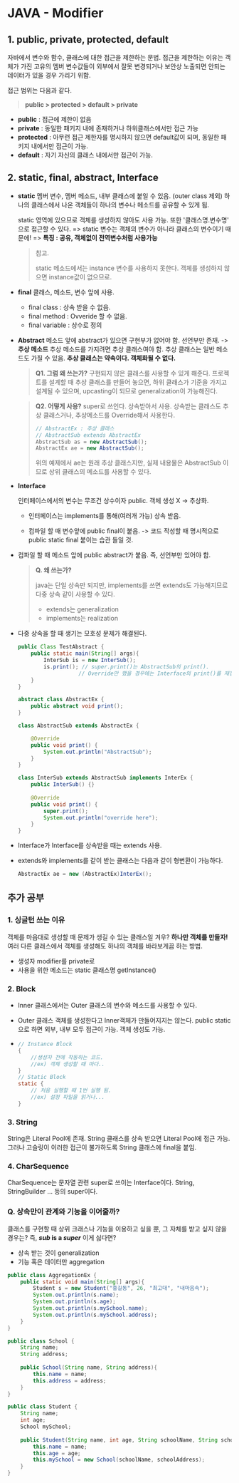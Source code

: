 # JAVA - Modifier

## 1. public, private, protected, default 

자바에서 변수와 함수, 클래스에 대한 접근을 제한하는 문법.
접근을 제한하는 이유는 객체가 가진 고유의 멤버 변수값들이 외부에서 잘못 변경되거나 보안상 노출되면 안되는 데이터가 있을 경우 가리기 위함.

접근 범위는 다음과 같다.

><b>public > protected > default > private</b>

- <b>public</b> : 접근에 제한이 없음
- <b>private</b> : 동일한 패키지 내에 존재하거나 하위클래스에서만 접근 가능
- <b>protected</b> : 아무런 접근 제한자를 명시하지 않으면 default값이 되며, 동일한 패키지 내에서만 접근이 가능.
- <b>default</b> : 자기 자신의 클래스 내에서만 접근이 가능.

## 2. static, final, abstract, Interface

- <b>static</b>
  멤버 변수, 멤버 메소드, 내부 클래스에 붙일 수 있음. (outer class 제외)
  하나의 클래스에서 나온 객체들이 하나의 변수나 메소드를 공유할 수 있게 됨.

  static 영역에 있으므로 객체를 생성하지 않아도 사용 가능.
  또한 '클래스명.변수명' 으로 접근할 수 있다.
  => static 변수는 객체의 변수가 아니라 클래스의 변수이기 때문에!
  => <b>특징 : 공유, 객체없이 전역변수처럼 사용가능</b>

  >참고.
  >
  >static 메소드에서는 instance 변수를 사용하지 못한다.
  >객체를 생성하지 않으면 instance값이 없으므로.
  
  
  
- <b>final</b>
  클래스, 메소드, 변수 앞에 사용.

  - final class : 상속 받을 수 없음.
  - final method : Ovveride 할 수 없음.
  - final variable : 상수로 정의
    

- <b>Abstract</b>
  메소드 앞에 abstract가 있으면 구현부가 없어야 함. 선언부만 존재. -> <b>추상 메소드</b>
  추상 메소드를 가지려면 추상 클래스여야 함.
  추상 클래스는 일반 메소드도 가질 수 있음.
  <b>추상 클래스는 약속이다. 객체화될 수 없다.</b>

  ><b>Q1. 그럼 왜 쓰는가?</b>
  >구현되지 않은 클래스를 사용할 수 있게 해준다.
  >프로젝트를 설계할 때 추상 클래스를 만들어 놓으면, 하위 클래스가 기준을 가지고 설계될 수 있으며, upcasting이 되므로 generalization이 가능해진다.

  ><b>Q2. 어떻게 사용?</b>
  >super로 쓰인다. 상속받아서 사용. 상속받는 클래스도 추상 클래스거나, 추상메소드를 Override해서 사용한다.
  >
  >```java
  >// AbstractEx : 추상 클래스
  >// AbstractSub extends AbstractEx
  >AbstractSub as = new AbstractSub();
  >AbstractEx ae = new AbstractSub();
  >```
  >
  >위의 예제에서 ae는 원래 추상 클래스지만, 실제 내용물은 AbstractSub 이므로 상위 클래스의 메소드를 사용할 수 있다.

  

- <b>Interface</b>

  인터페이스에서의 변수는 무조건 상수이자 public.
  객체 생성 X -> 추상화.

  - 인터페이스는 implements를 통해(여러개 가능) 상속 받음.

  - 컴파일 할 때 변수앞에 public final이 붙음.
  -> 코드 작성할 때 명시적으로 public static final 붙이는 습관 들일 것.
  
- 컴파일 할 때 메소드 앞에 public abstract가 붙음. 즉, 선언부만 있어야 함.
  
    ><b>Q. 왜 쓰는가?</b>
    >
    >java는 단일 상속만 되지만, implements를 쓰면 extends도 가능해지므로 다중 상속 같이 사용할 수 있다.
    >
    >- extends는 generalization
  >- implements는 realization
  
  
  
- 다중 상속을 할 때 생기는 모호성 문제가 해결된다.
  
    ```java
    public Class TestAbstract {
        public static main(String[] args){
            InterSub is = new InterSub();
            is.print(); // super.print()는 AbstractSub의 print().
            		   // Override만 했을 경우에는 Interface의 print()를 재정의.
        }
    }
    
    abstract class AbstractEx {
    	public abstract void print();
    }
    
    class AbstractSub extends AbstractEx {
    
    	@Override
    	public void print() {
    		System.out.println("AbstractSub");
    	}
    }
    
    class InterSub extends AbstractSub implements InterEx {
    	public InterSub() {}
    	
    	@Override
    	public void print() {
    		super.print();
    		System.out.println("override here");
    	}
    }
  ```
  
- Interface가 Interface를 상속받을 때는 extends 사용.
  
- extends와 implements를 같이 받는 클래스는 다음과 같이 형변환이 가능하다.
  
    ```java
    AbstractEx ae = new (AbstractEx)InterEx();
  ```
  
  

## 추가 공부

### 1. 싱글턴 쓰는 이유

객체를 마음대로 생성할 때 문제가 생길 수 있는 클래스일 겨우? <b>하나만 객체를 만들자!</b>
여러 다른 클래스에서 객체를 생성해도 하나의 객체를 바라보게끔 하는 방법.

- 생성자 modifier를 private로
- 사용을 위한 메소드는
  static 클래스명 getInstance()

### 2. Block

- Inner 클래스에서는 Outer 클래스의 변수와 메소드를 사용할 수 있다.

- Outer 클래스 객체를 생성한다고 Inner객체가 만들어지지는 않는다.
  public static으로 하면 외부, 내부 모두 접근이 가능. 객체 생성도 가능.

- ```java
  // Instance Block
  {
      //생성자 전에 작동하는 코드.
      //ex) 객체 생성할 때 마다..
  }
  // Static Block
  static {
      // 처음 실행할 때 1번 실행 됨.
      //ex) 설정 파일을 읽거나...
  }
  ```

### 3. String

String은 Literal Pool에 존재.
String 클래스를 상속 받으면 Literal Pool에 접근 가능. 그러나 고슬링이 이러한 접근이 불가하도록 String 클래스에 final을 붙임.

### 4. CharSequence

CharSequence는 문자열 관련 super로 쓰이는 Interface이다.
String, StringBuilder ... 등의 super이다.

### Q. 상속만이 관계와 기능을 이어줄까?

클래스를 구현할 때 상위 크래스나 기능을 이용하고 싶을 뿐, 그 자체를 받고 싶지 않을 경우는?
즉, <b><i>sub</i> is a <i>super</i></b> 이게 싫다면?

- 상속 받는 것이 generalization
- 기능 혹은 데이터만 aggregation

```java
public class AggregationEx {
    public static void main(String[] args){
        Student s = new Student("홍길동", 26, "최고대", "내마음속");
        System.out.println(s.name);
        System.out.println(s.age);
        System.out.println(s.mySchool.name);
        System.out.println(s.mySchool.address);
    }
}

public class School {
    String name;
    String address;
    
    public School(String name, String address){
        this.name = name;
        this.address = address;
    }
}

public class Student {
    String name;
    int age;
    School mySchool;
    
    public Student(String name, int age, String schoolName, String schoolAddress){
        this.name = name;
        this.age = age;
        this.mySchool = new School(schoolName, schoolAddress);
    }
}
```